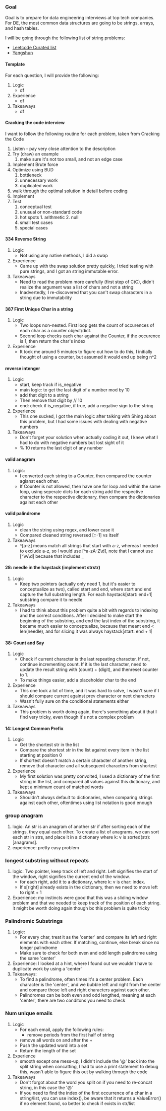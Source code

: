 ### Goal
Goal is to prepare for data engineering interviews at top tech companies. For DE, the most common data structures are going to be strings, arrays, and hash tables.

I will be going through the following list of string problems:
- [Leetcode Curated list](https://leetcode.com/explore/interview/card/top-interview-questions-easy/127/strings/879/)
- [Yangshun](https://yangshun.github.io/tech-interview-handbook/algorithms/string/)

#### Template
For each question, I will provide the following:

1. Logic
	- df
2. Experience
	- df
3. Takeaways
	- df

#### Cracking the code interview
I want to follow the following routine for each problem, taken from Cracking the Code
1. Listen - pay very close attention to the description
2. Try (draw) an example
	1. make sure it's not too small, and not an edge case
3. Implement Brute force
4. Optimize using BUD
	1. bottleneck
	2. unnecessary work
	3. duplicated work
5. walk through the optimal solution in detail before coding
6. Implement
7. Test
	1. conceptual test
	2. unusual or non-standard code
	3. hot spots 
			1. arithmetic
			2. null
	4. small test cases
	5. special cases

#### 334 Reverse String
1. Logic
	- Not using any native methods, I did a swap
2. Experience
	- Came up with the swap solution pretty quickly, I tried testing with pure strings, and I got an string immutable error. 
3. Takeaways
	- Need to read the problem more carefully (first step of CtC), didn't realize the argument was a list of chars and not a string
	- Inadvertedly, I re-discovered that you can't swap characters in a string due to immutability

#### 387 First Unique Char in a string
1. Logic
	- Two loops non-nested. First loop gets the count of occurences of each char as a counter object/dict. 
	- Second loop checks each char against the Counter, if the occurence is 1, then return the char's index
2. Experience
	- It took me around 5 minutes to figure out how to do this, I initially thought of using a counter, but assumed it would end up being n^2

#### reverse intenger
1. Logic
	- start, keep track if is_negative
	- main logic: to get the last digit of a number mod by 10
	- add that digit to a string
	- Then remove that digit by // 10
	- end: check if is_negative, if true, add a negative sign to the string
2. Experience
	- This one sucked, I got the main logic after talking with Shing about this problem, but I had some issues with dealing with negative numbers
3. Takeaways
	- Don't forget your solution when actually coding it out, I knew what I had to do with negative numbers but lost sight of it
	- % 10 returns the last digit of any number

#### valid anagram
1. Logic: 
	- I converted each string to a Counter, then compared the counter agianst each other.
	- If Counter is not allowed, then have one for loop and within the same loop, using seperate dicts for each string add the respective character to the respective dictionary, then compare the dictionaries against each other

#### valid palindrome
1. Logic
	- clean the string using regex, and lower case it
	- Compared cleaned string reversed [::-1] vs itself
2. Takeaways
	- \^[a-z] means match all strings that start with a-z, whereas I needed to exclude a-z, so I would use [^a-zA-Z\d], note that I cannot use [^\w\d] because that includes _


#### 28: needle in the haystack (implement strstr)
1. Logic
	- Keep two pointers (actually only need 1, but it's easier to conceptualize as two), called start and end, where start and end capture the full substring length. For each haystack[start: end+1] substring compare it to needle
2. Takeaways
 	- I had to think about this problem quite a bit with regards to indexing and the correct conditions. After I decided to make start the beginning of the substring, and end the last index of the substring, it became much easier to conceptualize, because that meant end < len(needle), and for slicing it was always haystack[start: end + 1]

#### 38: Count and Say
1. Logic
	- Check if current character is the last repeating character. If not, continue incrementing count. If it is the last character, need to update the result string with (count) + (digit), and thenreset counter to 1.
	- To make things easier, add a placeholder char to the end
2. Experience
	- This one took a lot of time, and it was hard to solve, I wasn't sure if I should compare current against prev character or next characters
	- Wasn't fully sure on the conditional statements either
3. Takeaways
	- This problem is worth doing again, there's something about it that I find very tricky, even though it's not a complex problem

#### 14: Longest Common Prefix
1. Logic
	- Get the shortest str in the list
	- Compare the shortest str in the list against every item in the list starting at position 0
	- If shortest doesn't match a certain character of another string, remove that character and all subsequent characters from shortest
2. Experience
	- My first solution was pretty convolted, I used a dictionary of the first string in the list, and compared all values against this dictionary, and kept a minimum count of matched words
3. Takeaways
	- Shouldn't always default to dictionaries, when comparing strings against each other, oftentimes using list notation is good enough

### group anagram
1. logic: An str is an anagram of another str if after sorting each of the strings, they equal each other. To create a list of anagrams, we can sort each str in strs, and place it in a dictionary where k: v is sorted(str): [anagrams].
2. experience: pretty easy problem

### longest substring without repeats
1. logic: Two pointer, keep track of left and right. Left signifies the start of the window, right signifies the current end of the window.
	- for each right, add it to a dictionary, where k: v is char: index.
	- If s[right] already exists in the dictionary, then we need to move left to right + 1
2. Experience: my instincts were good that this was a sliding window problem and that we needed to keep track of the position of each string. It might be worth doing again though bc this problem is quite tricky

### Palindromic Substrings
1. Logic: 
	- For every char, treat it as the 'center' and compare its left and right elements with each other. If matching, continue, else break since no longer palindrome
	- Make sure to check for both even and odd length palindrome using the same 'center'
2. Experience: I looked at a hint, where I found out we wouldn't have to duplicate work by using a 'center'
3. Takeaways: 
	- To find a palindrome, often times it's a center problem. Each character is the 'center', and we bubble left and right from the center and compare those left and right characters against each other.
	- Palindromes can be both even and odd lengthed, meaning at each 'center', there are two conditons you need to check

### Num unique emails
1. Logic
	- For each email, apply the following rules:
		- remove periods from the first half of string
    - remove all words on and after the +
    - Push the updated word into a set
    - Return the length of the set
2. Experience
	- smooth except one mess-up, I didn't include the '@' back into the split string when concatting, I had to use a print statement to debug this, wasn't able to figure this out by walking through the code
3. Takeaways
	- Don't forgot about the word you split on if you need to re-concat string, in this case the '@'
	- If you need to find the index of the first occurrence of a char in a string/list, you can use index(), be aware that it returns a ValueError() if no element found, so better to check if exists in str/list

